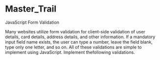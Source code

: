 # Master_Trail

JavaScript Form Validation

Many websites utilize form validation for client-side validation of user details, card details, address details, and other information. If a mandatory input field 
name exists, the user can type a number, leave the field blank, type only one letter, and so on. All of these validations are simple to implement using JavaScript.
Implement thefollowing validations.
